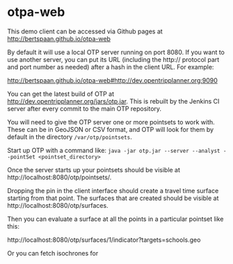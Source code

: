 otpa-web
========

This demo client can be accessed via Github pages at http://bertspaan.github.io/otpa-web

By default it will use a local OTP server running on port 8080. If you want to use another server, you can put its URL (including the http:// protocol part and port number as needed) after a hash in the client URL. For example:

http://bertspaan.github.io/otpa-web#http://dev.opentripplanner.org:9090

You can get the latest build of OTP at http://dev.opentripplanner.org/jars/otp.jar. This is rebuilt by the Jenkins CI server after every commit to the main OTP repository.

You will need to give the OTP server one or more pointsets to work with. These can be in GeoJSON or CSV format, and OTP will look for them by default in the directory `/var/otp/pointsets`.

Start up OTP with a command like:
`java -jar otp.jar --server --analyst --pointSet <pointset_directory>`

Once the server starts up your pointsets should be visible at http://localhost:8080/otp/pointsets/.

Dropping the pin in the client interface should create a travel time surface starting from that point. The surfaces that are created should be visible at http://localhost:8080/otp/surfaces.

Then you can evaluate a surface at all the points in a particular pointset like this:

http://localhost:8080/otp/surfaces/1/indicator?targets=schools.geo

Or you can fetch isochrones for 
